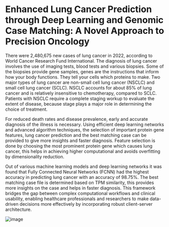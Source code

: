 
# Enhanced Lung Cancer Prediction through Deep Learning and Genomic Case Matching: A Novel Approach to Precision Oncology

There were 2,480,675 new cases of lung cancer in 2022, according to World Cancer
Research Fund International. The diagnosis of lung cancer involves the use of imaging
tests, blood tests and various biopsies. Some of the biopsies provide gene samples, genes
are the instructions that inform how your body functions. They tell your cells which
proteins to make. Two major types of lung cancer are non-small cell lung cancer (NSCLC)
and small cell lung cancer (SCLC). NSCLC accounts for about 85% of lung cancer and is
relatively insensitive to chemotherapy, compared to SCLC. Patients with NSCLC require
a complete staging workup to evaluate the extent of disease, because stage plays a major
role in determining the choice of treatment.

For reduced death rates and disease prevalence, early and accurate diagnosis of the illness is necessary. Using efficient deep learning networks and advanced algorithm techniques, the selection of important protein gene features, lung cancer prediction and the best matching case can be provided to give more insights and faster diagnosis. Feature selection is done by choosing the most prominent protein gene which causes lung cancer, this helps in achieving higher computational and avoids overfitting by dimensionality reduction.

Out of various machine learning models and deep learning networks it was found that Fully Connected Neural Networks (FCNN) had the highest accuracy in predicting lung cancer with an accuracy of 98.75%. The best matching case file is determined based on TPM similarity, this provides more insights on the case and helps in faster diagnosis. This framework bridges the gap between complex computational workflows and clinical usability, enabling healthcare professionals and researchers to make data-driven decisions more effectively by incorporating robust client-server architecture.

![image](https://github.com/user-attachments/assets/4ce62bc4-e4a7-4ee2-b6be-ee4301f6a348)
